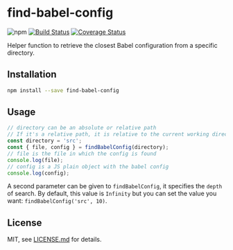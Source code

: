 # find-babel-config
![npm][npm-version-image] [![Build Status][ci-image]][ci-url] [![Coverage Status][coverage-image]][coverage-url]

Helper function to retrieve the closest Babel configuration from a specific directory.

## Installation

```sh
npm install --save find-babel-config
```

## Usage

```js
// directory can be an absolute or relative path
// If it's a relative path, it is relative to the current working directory (process.cwd())
const directory = 'src';
const { file, config } = findBabelConfig(directory);
// file is the file in which the config is found
console.log(file);
// config is a JS plain object with the babel config
console.log(config);
```

A second parameter can be given to `findBabelConfig`, it specifies the `depth` of search. By default, this value is `Infinity` but you can set the value you want: `findBabelConfig('src', 10)`.

## License

MIT, see [LICENSE.md](/LICENSE.md) for details.

[ci-image]: https://circleci.com/gh/tleunen/find-babel-config.svg?style=shield
[ci-url]: https://circleci.com/gh/tleunen/find-babel-config
[coverage-image]: https://codecov.io/gh/tleunen/find-babel-config/branch/master/graph/badge.svg
[coverage-url]: https://codecov.io/gh/tleunen/find-babel-config
[npm-version-image]: https://img.shields.io/npm/v/find-babel-config.svg
